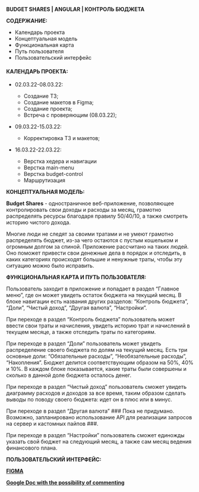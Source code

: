 **BUDGET SHARES | ANGULAR | КОНТРОЛЬ БЮДЖЕТА**

**СОДЕРЖАНИЕ:**

- Календарь проекта
- Концептуальная модель
- Функциональная карта
- Путь пользователя
- Пользовательский интерфейс

#### **КАЛЕНДАРЬ ПРОЕКТА:**
- 02.03.22-08.03.22:
  - Создание ТЗ;
  - Создание макетов в Figma;
  - Создание проекта;
  - Встреча с проверяющим (08.03.22);

- 09.03.22-15.03.22:
  - Корректировка ТЗ и макетов;

- 16.03.22-22.03.22:
  - Верстка хедера и навигации
  - Верстка main-menu
  - Верстка budget-control
  - Маршрутизация
  
**КОНЦЕПТУАЛЬНАЯ МОДЕЛЬ:**

**Budget Shares** - одностраничное веб-приложение, позволяющее контролировать свои доходы и расходы за месяц, грамотно распределять ресурсы благодаря правилу 50/40/10, а также смотреть историю чистого дохода.

Многие люди не следят за своими тратами и не умеют грамотно распределять бюджет, из-за чего остаются с пустым кошельком и огромным долгом за спиной. Приложение рассчитано на таких людей. Оно поможет привести свои денежные дела в порядок и отследить, в каких категориях происходят большие и ненужные траты, чтобы эту ситуацию можно было исправить.

**ФУНКЦИОНАЛЬНАЯ КАРТА И ПУТЬ ПОЛЬЗОВАТЕЛЯ:**

Пользователь заходит в приложение и попадает в раздел “Главное меню”, где он может увидеть остаток бюджета на текущий месяц. В блоке навигации есть названия других разделов: “Контроль бюджета”, “Доли”, “Чистый доход”, “Другая валюта”, “Настройки”.

При переходе в раздел “Контроль бюджета” пользователь может ввести свои траты и начисления,  увидеть историю трат и начислений в текущем месяце, а также отследить траты по категориям.

При переходе в раздел “Доли” пользователь может увидеть распределение своего бюджета по долям на текущий месяц. Есть три основные доли: “Обязательные расходы”, “Необязательные расходы”, “Накопления”. Бюджет делится соответствующим образом на 50%, 40% и 10%. В каждом блоке показывается, какие траты были совершены и сколько в данной доле бюджета осталось денег.

При переходе в раздел “Чистый доход” пользователь сможет увидеть диаграмму расходов и доходов за все время, таким образом сделать выводы по поводу своего бюджета: идет он в плюс или в минус.

При переходе в раздел “Другая валюта” ### Пока не придумано. Возможно, запланировано использование API для реализации запросов на сервер и кастомных пайпов ###.

При переходе в раздел “Настройки” пользователь сможет единожды указать свой бюджет на следующий месяц, а также сам месяц ведения финансового плана.


**ПОЛЬЗОВАТЕЛЬСКИЙ ИНТЕРФЕЙС:**

[**FIGMA**](https://www.figma.com/file/QO8o9A8hR3MCfMLlYBdRCy/BudgetShares?node-id=0%3A1)

[**Google Doc with the possibility of commenting**](https://docs.google.com/document/d/1YURYsSTa21GkauBumRWdXyzsDR6cX9hG-mfGesdlfsw/edit?usp=sharing)
